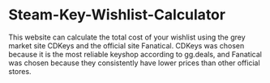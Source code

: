 # Steam-Key-Wishlist-Calculator
This website can calculate the total cost of your wishlist using the grey market site CDKeys and the official site Fanatical. CDKeys was chosen because it is the most reliable keyshop according to gg.deals, and Fanatical was chosen because they consistently have lower prices than other official stores.
